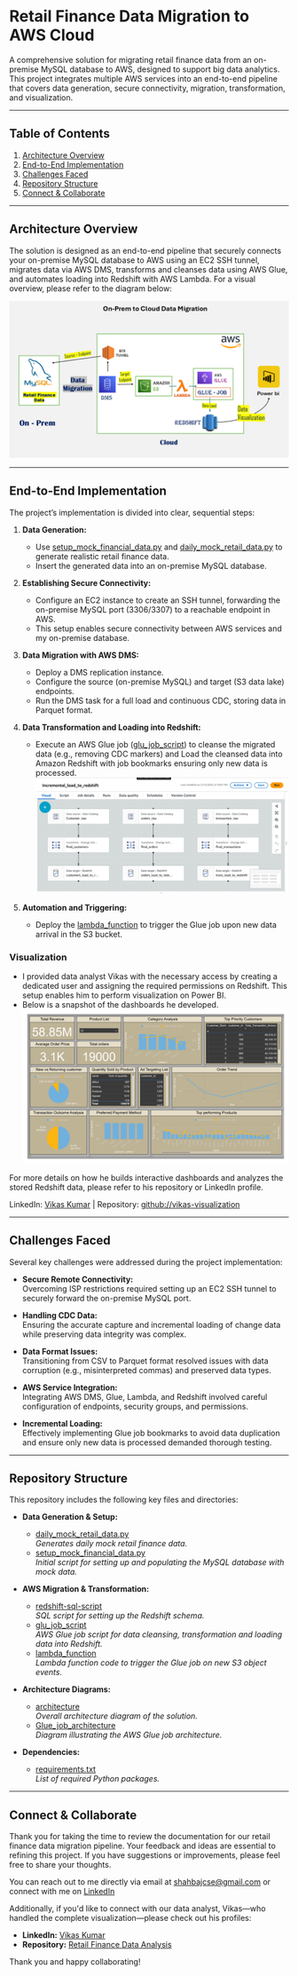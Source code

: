 # Retail Finance Data Migration to AWS Cloud

A comprehensive solution for migrating retail finance data from an on-premise MySQL database to AWS, designed to support big data analytics. This project integrates multiple AWS services into an end-to-end pipeline that covers data generation, secure connectivity, migration, transformation, and visualization.

---

## Table of Contents

1. [Architecture Overview](#architecture-overview)
2. [End-to-End Implementation](#end-to-end-implementation)
3. [Challenges Faced](#challenges-faced)
4. [Repository Structure](#repository-structure)
5. [Connect & Collaborate](-#Connect-&-Collaborate)

---

## Architecture Overview

The solution is designed as an end-to-end pipeline that securely connects your on-premise MySQL database to AWS using an EC2 SSH tunnel, migrates data via AWS DMS, transforms and cleanses data using AWS Glue, and automates loading into Redshift with AWS Lambda. For a visual overview, please refer to the diagram below:

![Overall Architecture](./architecture.png)

---

## End-to-End Implementation

The project’s implementation is divided into clear, sequential steps:

1. **Data Generation:**
   - Use [setup_mock_financial_data.py](./setup_mock_financial_data.py) and [daily_mock_retail_data.py](./daily_mock_retail_data.py) to generate realistic retail finance data.
   - Insert the generated data into an on-premise MySQL database.

2. **Establishing Secure Connectivity:**
   - Configure an EC2 instance to create an SSH tunnel, forwarding the on-premise MySQL port (3306/3307) to a reachable endpoint in AWS.
   - This setup enables secure connectivity between AWS services and my on-premise database.

3. **Data Migration with AWS DMS:**
   - Deploy a DMS replication instance.
   - Configure the source (on-premise MySQL) and target (S3 data lake) endpoints.
   - Run the DMS task for a full load and continuous CDC, storing data in Parquet format.

4. **Data Transformation and Loading into Redshift:**
   - Execute an AWS Glue job ([glu_job_script](./glu_job_script)) to cleanse the migrated data (e.g., removing CDC markers) and Load the cleansed data into Amazon Redshift with job bookmarks ensuring only new         data is processed.
   ![Glue_job_architecture](Glue_job_architecture.jpg)

5. **Automation and Triggering:**
   - Deploy the [lambda_function](./lambda_function.py) to trigger the Glue job upon new data arrival in the S3 bucket.

### Visualization

- I provided data analyst Vikas with the necessary access by creating a dedicated user and assigning the required permissions on Redshift. This setup enables him to perform visualization on Power BI. 
- Below is a snapshot of the dashboards he developed.
![Dashboard Snapshot](retail_finance_dashboard.jpg)

For more details on how he builds interactive dashboards and analyzes the stored Redshift data, please refer to his repository or LinkedIn profile.
  
LinkedIn: [Vikas Kumar](https://www.linkedin.com/in/vikas-singh00/) | Repository: [github://vikas-visualization](github://vikas-visualization)

---

## Challenges Faced

Several key challenges were addressed during the project implementation:

- **Secure Remote Connectivity:**  
  Overcoming ISP restrictions required setting up an EC2 SSH tunnel to securely forward the on-premise MySQL port.

- **Handling CDC Data:**  
  Ensuring the accurate capture and incremental loading of change data while preserving data integrity was complex.

- **Data Format Issues:**  
  Transitioning from CSV to Parquet format resolved issues with data corruption (e.g., misinterpreted commas) and preserved data types.

- **AWS Service Integration:**  
  Integrating AWS DMS, Glue, Lambda, and Redshift involved careful configuration of endpoints, security groups, and permissions.

- **Incremental Loading:**  
  Effectively implementing Glue job bookmarks to avoid data duplication and ensure only new data is processed demanded thorough testing.

---

## Repository Structure

This repository includes the following key files and directories:

- **Data Generation & Setup:**
  - [daily_mock_retail_data.py](./daily_mock_retail_data.py)  
    *Generates daily mock retail finance data.*
  - [setup_mock_financial_data.py](./setup_mock_financial_data.py)  
    *Initial script for setting up and populating the MySQL database with mock data.*

- **AWS Migration & Transformation:**
  - [redshift-sql-script](./redshift-sql-script.txt)  
    *SQL script for setting up the Redshift schema.*
  - [glu_job_script](./glu_job_script.py)  
    *AWS Glue job script for data cleansing, transformation and loading data into Redshift.*
  - [lambda_function](./lambda_function.py)  
    *Lambda function code to trigger the Glue job on new S3 object events.*

- **Architecture Diagrams:**
  - [architecture](./architecture.png)  
    *Overall architecture diagram of the solution.*
  - [Glue_job_architecture](./Glue_job_architecture.jpg)  
    *Diagram illustrating the AWS Glue job architecture.*

- **Dependencies:**
  - [requirements.txt](./requirements.txt)  
    *List of required Python packages.*

---

## Connect & Collaborate

Thank you for taking the time to review the documentation for our retail finance data migration pipeline. Your feedback and ideas are essential to refining this project. If you have suggestions or improvements, please feel free to share your thoughts.

You can reach out to me directly via email at [shahbajcse@gmail.com](mailto:shahbajcse@gmail.com) or connect with me on [LinkedIn](https://www.linkedin.com/in/mdshahbaj/)

Additionally, if you'd like to connect with our data analyst, Vikas—who handled the complete visualization—please check out his profiles:
- **LinkedIn:** [Vikas Kumar](https://www.linkedin.com/in/vikas-singh00/)
- **Repository:** [Retail Finance Data Analysis](https://github.com/Vikas5050/Retail-Finance-Data-Analysis-)

Thank you and happy collaborating!
